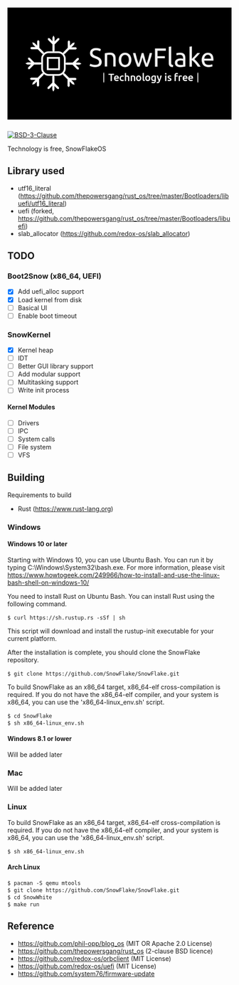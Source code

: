 # ![SnowFlake](./logo.png)

[![BSD-3-Clause][s1]][li]

[s1]: https://img.shields.io/badge/License-BSD%203--Clause-blue.svg

[li]: LICENSE

Technology is free, SnowFlakeOS

## Library used
- utf16_literal (https://github.com/thepowersgang/rust_os/tree/master/Bootloaders/libuefi/utf16_literal)
- uefi (forked, https://github.com/thepowersgang/rust_os/tree/master/Bootloaders/libuefi)
- slab_allocator (https://github.com/redox-os/slab_allocator)

## TODO
### Boot2Snow (x86_64, UEFI)
- [x] Add uefi_alloc support
- [x] Load kernel from disk
- [ ] Basical UI
- [ ] Enable boot timeout
### SnowKernel
- [x] Kernel heap
- [ ] IDT
- [ ] Better GUI library support
- [ ] Add modular support
- [ ] Multitasking support
- [ ] Write init process
#### Kernel Modules
- [ ] Drivers
- [ ] IPC
- [ ] System calls
- [ ] File system
- [ ] VFS

## Building
Requirements to build
- Rust (https://www.rust-lang.org)

### Windows
#### Windows 10 or later
Starting with Windows 10, you can use Ubuntu Bash. You can run it by typing C:\Windows\System32\bash.exe. For more information, please visit https://www.howtogeek.com/249966/how-to-install-and-use-the-linux-bash-shell-on-windows-10/

You need to install Rust on Ubuntu Bash. You can install Rust using the following command.
```
$ curl https://sh.rustup.rs -sSf | sh
```
This script will download and install the rustup-init executable for your current platform.

After the installation is complete, you should clone the SnowFlake repository.
```
$ git clone https://github.com/SnowFlake/SnowFlake.git
```
To build SnowFlake as an x86_64 target, x86_64-elf cross-compilation is required. If you do not have the x86_64-elf compiler, and your system is x86_64, you can use the 'x86_64-linux_env.sh' script.
```
$ cd SnowFlake
$ sh x86_64-linux_env.sh
```

#### Windows 8.1 or lower
Will be added later

### Mac
Will be added later

### Linux
To build SnowFlake as an x86_64 target, x86_64-elf cross-compilation is required.
If you do not have the x86_64-elf compiler, and your system is x86_64, you can use the 'x86_64-linux_env.sh' script.
```
$ sh x86_64-linux_env.sh
```
#### Arch Linux
```
$ pacman -S qemu mtools
$ git clone https://github.com/SnowFlake/SnowFlake.git
$ cd SnowWhite
$ make run
```

## Reference
- https://github.com/phil-opp/blog_os (MIT OR Apache 2.0 License)
- https://github.com/thepowersgang/rust_os (2-clause BSD licence)
- https://github.com/redox-os/orbclient (MIT License)
- https://github.com/redox-os/uefi (MIT License)
- https://github.com/system76/firmware-update
